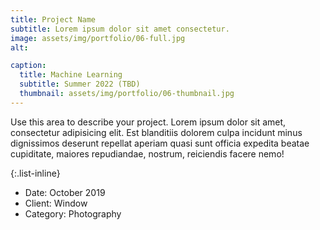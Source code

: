 ```yaml
---
title: Project Name
subtitle: Lorem ipsum dolor sit amet consectetur.
image: assets/img/portfolio/06-full.jpg
alt: 

caption:
  title: Machine Learning
  subtitle: Summer 2022 (TBD)
  thumbnail: assets/img/portfolio/06-thumbnail.jpg
---
```

Use this area to describe your project. Lorem ipsum dolor sit amet, consectetur adipisicing elit. Est blanditiis dolorem culpa incidunt minus dignissimos deserunt repellat aperiam quasi sunt officia expedita beatae cupiditate, maiores repudiandae, nostrum, reiciendis facere nemo!

{:.list-inline}
- Date: October 2019
- Client: Window
- Category: Photography

